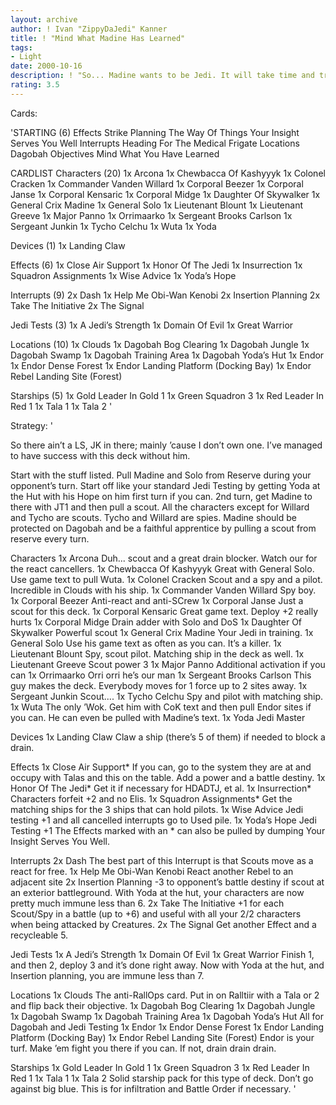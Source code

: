 ```yaml
---
layout: archive
author: ! Ivan "ZippyDaJedi" Kanner
title: ! "Mind What Madine Has Learned"
tags:
- Light
date: 2000-10-16
description: ! "So... Madine wants to be Jedi. It will take time and training, but it can be done.. sort of."
rating: 3.5
---
```

Cards: 

'STARTING (6)
Effects
   Strike Planning
   The Way Of Things
   Your Insight Serves You Well
Interrupts
   Heading For The Medical Frigate
Locations
   Dagobah
Objectives
   Mind What You Have Learned

CARDLIST
Characters (20)
   1x Arcona
   1x Chewbacca Of Kashyyyk
   1x Colonel Cracken
   1x Commander Vanden Willard
   1x Corporal Beezer
   1x Corporal Janse
   1x Corporal Kensaric
   1x Corporal Midge
   1x Daughter Of Skywalker
   1x General Crix Madine
   1x General Solo
   1x Lieutenant Blount
   1x Lieutenant Greeve
   1x Major Panno
   1x Orrimaarko
   1x Sergeant Brooks Carlson
   1x Sergeant Junkin
   1x Tycho Celchu
   1x Wuta
   1x Yoda

Devices (1)
   1x Landing Claw

Effects (6)
   1x Close Air Support
   1x Honor Of The Jedi
   1x Insurrection
   1x Squadron Assignments
   1x Wise Advice
   1x Yoda’s Hope

Interrupts (9)
   2x Dash
   1x Help Me Obi-Wan Kenobi
   2x Insertion Planning
   2x Take The Initiative
   2x The Signal

Jedi Tests (3)
   1x A Jedi’s Strength
   1x Domain Of Evil
   1x Great Warrior

Locations (10)
   1x Clouds
   1x Dagobah Bog Clearing
   1x Dagobah Jungle
   1x Dagobah Swamp
   1x Dagobah Training Area
   1x Dagobah Yoda’s Hut
   1x Endor
   1x Endor Dense Forest
   1x Endor Landing Platform (Docking Bay)
   1x Endor Rebel Landing Site (Forest)

Starships (5)
   1x Gold Leader In Gold 1
   1x Green Squadron 3
   1x Red Leader In Red 1
   1x Tala 1
   1x Tala 2 '

Strategy: '

So there ain’t a LS, JK in there; mainly ’cause I don’t own one. I’ve managed to have success with this deck without him.

Start with the stuff listed. Pull Madine and Solo from Reserve during your opponent’s turn. Start off like your standard Jedi Testing by getting Yoda at the Hut with his Hope on him first turn if you can. 2nd turn, get Madine to there with JT1 and then pull a scout. All the characters except for Willard and Tycho are scouts. Tycho and Willard are spies.
Madine should be protected on Dagobah and be a faithful apprentice by pulling a scout from reserve every turn.

Characters
   1x Arcona
Duh... scout and a great drain blocker. Watch our for the react cancellers.
   1x Chewbacca Of Kashyyyk
Great with General Solo. Use game text to pull Wuta.
   1x Colonel Cracken
Scout and a spy and a pilot. Incredible in Clouds with his ship.
   1x Commander Vanden Willard
Spy boy.
   1x Corporal Beezer
Anti-react and anti-SCrew
   1x Corporal Janse
Just a scout for this deck.
   1x Corporal Kensaric
Great game text. Deploy +2 really hurts
   1x Corporal Midge
Drain adder with Solo and DoS
   1x Daughter Of Skywalker
Powerful scout
   1x General Crix Madine
Your Jedi in training.
   1x General Solo
Use his game text as often as you can. It’s a killer.
   1x Lieutenant Blount
Spy, scout pilot. Matching ship in the deck as well.
   1x Lieutenant Greeve
Scout power 3
   1x Major Panno
Additional activation if you can
   1x Orrimaarko
Orri orri he’s our man
   1x Sergeant Brooks Carlson
This guy makes the deck. Everybody moves for 1 force up to 2 sites away.
   1x Sergeant Junkin
Scout....
   1x Tycho Celchu
Spy and pilot with matching ship.
   1x Wuta
The only ’Wok. Get him with CoK text and then pull Endor sites if you can. He can even be pulled with Madine’s text.
   1x Yoda
Jedi Master

Devices
   1x Landing Claw
Claw a ship (there’s 5 of them) if needed to block a drain.

Effects
   1x Close Air Support*
If you can, go to the system they are at and occupy with Talas and this on the table. Add a power and a battle destiny.
   1x Honor Of The Jedi*
Get it if necessary for HDADTJ, et al.
   1x Insurrection*
Characters forfeit +2 and no Elis.
   1x Squadron Assignments*
Get the matching ships for the 3 ships that can hold pilots.
   1x Wise Advice
Jedi testing +1 and all cancelled interrupts go to Used pile.
   1x Yoda’s Hope
Jedi Testing +1
The Effects marked with an * can also be pulled by dumping Your Insight Serves You Well.

Interrupts
   2x Dash
The best part of this Interrupt is that Scouts move as a react for free.
   1x Help Me Obi-Wan Kenobi
React another Rebel to an adjacent site
   2x Insertion Planning
-3 to opponent’s battle destiny if scout at an exterior battleground. With Yoda at the hut, your characters are now pretty much immune less than 6.
   2x Take The Initiative
+1 for each Scout/Spy in a battle (up to +6) and useful with all your 2/2 characters when being attacked by Creatures.
   2x The Signal
Get another Effect and a recycleable 5.

Jedi Tests
   1x A Jedi’s Strength
   1x Domain Of Evil
   1x Great Warrior
Finish 1, and then 2, deploy 3 and it’s done right away. Now with Yoda at the hut, and Insertion planning, you are immune less than 7.

Locations
   1x Clouds
The anti-RallOps card. Put in on Ralltiir with a Tala or 2 and flip back their objective.
   1x Dagobah Bog Clearing
   1x Dagobah Jungle
   1x Dagobah Swamp
   1x Dagobah Training Area
   1x Dagobah Yoda’s Hut
All for Dagobah and Jedi Testing
   1x Endor
   1x Endor Dense Forest
   1x Endor Landing Platform (Docking Bay)
   1x Endor Rebel Landing Site (Forest)
Endor is your turf. Make ’em fight you there if you can. If not, drain drain drain.

Starships
   1x Gold Leader In Gold 1
   1x Green Squadron 3
   1x Red Leader In Red 1
   1x Tala 1
   1x Tala 2
Solid starship pack for this type of deck. Don’t go against big blue. This is for infiltration and Battle Order if necessary. '